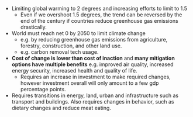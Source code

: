 - Limiting global warming to 2 degrees and increasing efforts to limit to 1.5
	- Even if we overshoot 1.5 degrees, the trend can be reversed by the end of the century if countries reduce greenhouse gas emissions drastically.
- World must reach net 0 by 2050 to limit climate change
	- e.g. by reducing greenhouse gas emissions from agriculture, forestry, construction, and other land use.
	- e.g. carbon removal tech usage.
- **Cost of change is lower than cost of inaction** and **many mitigation options have multiple benefits** e.g. improved air quality, increased energy security, increased health and quality of life.
	- Requires an increase in investment to make required changes, however investment overall will only amount to a few gdp percentage points.
- Requires transitions in energy, land, urban and infrastructure such as transport and buildings. Also requires changes in behavior, such as dietary changes and reduce meat eating.
